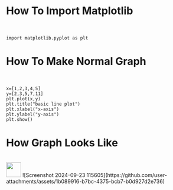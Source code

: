 <h1>How To Import Matplotlib</h1><br>
 
    import matplotlib.pyplot as plt
<h1>How To Make Normal Graph</h1><br>

    x=[1,2,3,4,5]
    y=[2,3,5,7,11]
    plt.plot(x,y)
    plt.title("basic line plot")
    plt.xlabel("x-axis")
    plt.ylabel("y-axis")
    plt.show()

<h1>How Graph Looks Like</h1><br>
 <img src="C:\Users\ved patel\Pictures\Screenshots\Screenshot 2024-09-23 115605.png" width="40" height="40"/>
![Screenshot 2024-09-23 115605](https://github.com/user-attachments/assets/1b089916-b7bc-4375-bcb7-b0d927d2e736)
